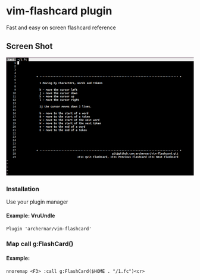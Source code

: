 # vim-flashcard plugin
Fast and easy on screen flashcard reference
## Screen Shot                                                                                                                   
![alt text](https://github.com/archernar/vim-flashcard/blob/main/Flashcard.png)

### Installation

Use your plugin manager

#### Example:  VruUndle

    Plugin 'archernar/vim-flashcard'




### Map call g:FlashCard(<full path of flashcard file>)
        
#### Example:
    nnoremap <F3> :call g:FlashCard($HOME . "/1.fc")<cr>
